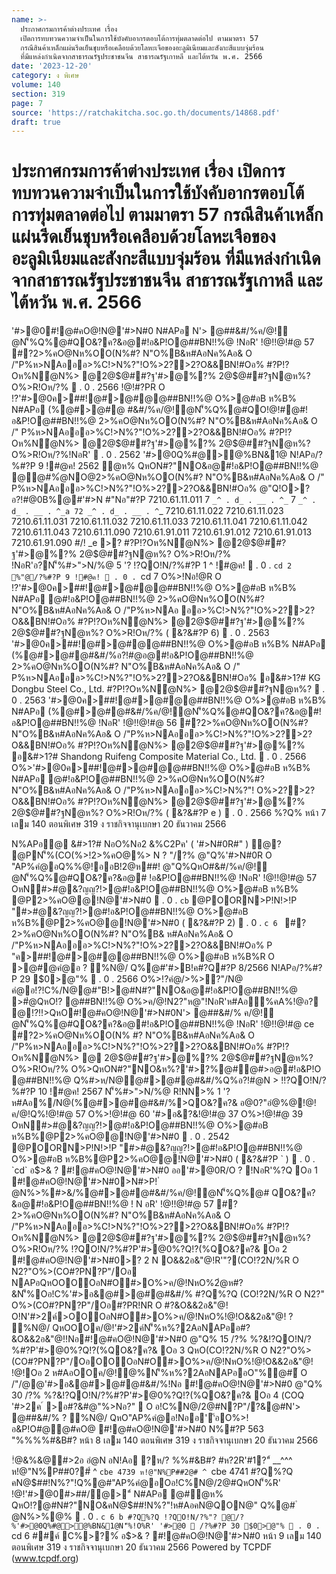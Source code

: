 ```yaml
---
name: >-
  ประกาศกรมการค้าต่างประเทศ เรื่อง
  เปิดการทบทวนความจำเป็นในการใช้บังคับอากรตอบโต้การทุ่มตลาดต่อไป ตามมาตรา 57
  กรณีสินค้าเหล็กแผ่นรีดเย็นชุบหรือเคลือบด้วยโลหะเจือของอะลูมิเนียมและสังกะสีแบบจุ่มร้อน
  ที่มีแหล่งกำเนิดจากสาธารณรัฐประชาชนจีน สาธารณรัฐเกาหลี และไต้หวัน พ.ศ. 2566
date: '2023-12-20'
category: ง พิเศษ
volume: 140
section: 319
page: 7
source: 'https://ratchakitcha.soc.go.th/documents/14868.pdf'
draft: true
---
```


# ประกาศกรมการค้าต่างประเทศ เรื่อง เปิดการทบทวนความจำเป็นในการใช้บังคับอากรตอบโต้การทุ่มตลาดต่อไป ตามมาตรา 57 กรณีสินค้าเหล็กแผ่นรีดเย็นชุบหรือเคลือบด้วยโลหะเจือของอะลูมิเนียมและสังกะสีแบบจุ่มร้อน ที่มีแหล่งกำเนิดจากสาธารณรัฐประชาชนจีน สาธารณรัฐเกาหลี และไต้หวัน พ.ศ. 2566

'#>@0#!@#คO@!N@'#>N#0 N#APอ N'> @##&#/%ค/@!ํ@N'็%Q%@#QO&?ค?&อ@#!อ&P!O@##BN!!%@ !NอR' !@!!@!#@ 57 #?2>%คO@Nห%OO(N%#? N"O%B&ห#AอNค%Aอ& O /"P%ห>NAอออ>%C!>N%?"!O%>2?>2?O&&BN!#Oอ% #?P!?Oห%Nํ@N%> @2@$@##?ฐ'#>@%?% 2@$@##?ฐN@ห%? O%>R!Oห/?%  . 0 . 2566 !@!#?PR O !?'#>@0ค>##!@#>@#@@##BN!!%@ O%>@#อB ห%B% N#APอ (%@#>@#@ #&#/%ค/@!ํ@N'็%Q%@#QO!@!#@#!อ&P!O@##BN!!%@ 2>%คO@Nห%OO(N%#? N"O%B&ห#AอNค%Aอ& O /" P%ห>NAอออ>%C!>N%?"!O%>2?>2?O&&BN!#Oอ% #?P!?Oห%Nํ@N%> @2@$@##?ฐ'#>@%?% 2@$@##?ฐN@ห%? O%>R!Oห/?%!NอR'  . 0 . 2562 '#>@0Q%#@>@%BN&1@ N!APอ/?%#?P 9 !#@ค! 2562 ํ@ห% QหON#?"NO&อ@#!อ&P!O@##BN!!%@ @@#%ํ@NO@2>%คO@Nห%OO(N%#? N"O%B&ห#AอNค%Aอ& O /" P%ห>NAอออ>%C!>N%?"!O%>2?>2?O&&BN!#Oอ% @"Q!O>? อ?!#@0B%@#'#>N #"Nอ"#?P 7210.61.11.011 7 `_^ . d_ . __ . ^_` 7 `_^ . d_ . __ . ^_a 72 _^ . d_ . __ . ^`_ 7210.61.11.022 7210.61.11.023 7210.61.11.031 7210.61.11.032 7210.61.11.033 7210.61.11.041 7210.61.11.042 7210.61.11.043 7210.61.11.090 7210.61.91.011 7210.61.91.012 7210.61.91.013 7210.61.91.090 #/! _e >? #?P!?Oห%Nํ@N%> @2@$@##?ฐ'#>@%?% 2@$@##?ฐN@ห%? O%>R!Oห/?% !NอR'อ?N'็%#>">N/%@ 5 '? !?QO!N/?%#?P 1 ^ !#@ค!  . 0 . `cd 2 %"@/?%#?P 9 !#@ค!  . 0 . `cd 7 O%>!Nอ!@R O !?'#>@0ค>##!@#>@#@@##BN!!%@ O%>@#อB ห%B% N#APอ @#!อ&P!O@##BN!!%@ 2>%คO@Nห%OO(N%#? N"O%B&ห#AอNค%Aอ& O /"P%ห>NAอ ออ>%C!>N%?"!O%>2?>2?O&&BN!#Oอ% #?P!?Oห%Nํ@N%> @2@$@##?ฐ'#>@%?% 2@$@##?ฐN@ห%? O%>R!Oห/?% ( &?&#?P 6)  . 0 . 2563 '#>@0ค>##!@#>@#@@##BN!!%@ O%>@#อB ห%B% N#APอ (%@#>@#@#&#/%อ?!#@อ@#!อ&P!O@##BN!!%@ 2>%คO@Nห%OO(N%#? N"O%B&ห#AอNค%Aอ& O /" P%ห>NAอออ>%C!>N%?"!O%>2?>2?O&&BN!#Oอ% อ&#>1?# KG Dongbu Steel Co., Ltd. #?P!?Oห%Nํ@N%> @2@$@##?ฐN@ห%?  . 0 . 2563 '#>@0ค>##!@#>@#@@##BN!!%@ O%>@#อB ห%B% N#APอ (%@#>@#@#&#/%ค/@!ํ@N'็%Q%@#QO&?ค?&อ@#!อ&P!O@##BN!!%@ !NอR' !@!!@!#@ 56 #?2>%คO@Nห%OO(N%#? N"O%B&ห#AอNค%Aอ& O /"P%ห>NAอออ>%C!>N%?"!O%>2?>2? O&&BN!#Oอ% #?P!?Oห%Nํ@N%> @2@$@##?ฐ'#>@%?% อ&#>1?# Shandong Ruifeng Composite Material Co., Ltd.  . 0 . 2566 O%>'#>@0ค>##!@#>@#@@##BN!!%@ O%>@#อB ห%B% N#APอ @#!อ&P!O@##BN!!%@ 2>%คO@Nห%OO(N%#? N"O%B&ห#AอNค%Aอ& O /"P%ห>NAอออ>%C!>N%?"! O%>2?>2?O&&BN!#Oอ% #?P!?Oห%Nํ@N%> @2@$@##?ฐ'#>@%?% 2@$@##?ฐN@ห%? O%>R!Oห/?% ( &?&#?P e )  . 0 . 2566 %?Q% หน้า 7 เลม 140 ตอนพิเศษ 319 ง ราชกิจจานุเบกษา 20 ธันวาคม 2566

N%APอ@ &#>1?# NอO%Nอ2 &%C2Pค' ( '#>N#0R#" ) ํ@? @PN'็%(CO(%>!2>%คO@%> N ? "/?% @"Q%'#>N#0R O "AP%คํ@อQ%%@!ออB!2@ห##! @"Q%QหO#&#/%ค/@!ํ@N'็%Q%@#QO&?ค?&อ@# !อ&P!O@##BN!!%@ !NอR' !@!!@!#@ 57 OหN#>#@&?ญญ?!>@#!อ&P!O@##BN!!%@ O%>@#อB ห%B% @P2>%คO@@!N@'#>N#0  . 0 . `cb` @POORN>P!N!>!P "#>#@&?ญญ?!>@#!อ&P!O@##BN!!%@ O%>@#อB ห%B%@P2>%คO@@!N@'#>N#0 ( &?&#?P 2)  . 0 . `c 6 ` #?2>%คO@Nห%OO(N%#? N"O%B& ห#AอNค%Aอ& O /"P%ห>NAอออ>%C!>N%?"!O%>2?>2?O&&BN!#Oอ% P "ค>##!@#>@#@@##BN!!%@ O%>@#อB ห%B%R O >@#@คํ@อ ? %N@/ Q%@#'#>B!ค#?Q#?P 8/2566 N!APอ/?%#?P 29 $0>@"%  . 0 . 2566 O%>!?คํ@/>%>?"/N@ คํ@อ!?!C%/N@@#"B!>@#N#?"NO&อ@#!อ&P!O@##BN!!%@ >#ํ@QหO!? @##BN!!%@ O%>ค/@!N2?"ห@"!NอR'ห#Aอื้%คA%!@อ? @!?!!>QหO#!@#คO@!N@'#>N#0N'> @##&#/% ค/@!ํ@N'็%Q%@#QO&?ค?&อ@#!อ&P!O@##BN!!%@ !NอR' !@!!@!#@ ce #?2>%คO@Nห%OO(N% #? N"O%B&ห#AอNค%Aอ& O /"P%ห>NAอออ>%C!>N%?"!O%>2?>2?O&&BN!#Oอ% #?P!?Oห%Nํ@N%> @ 2@$@##?ฐ'#>@%?% 2@$@##?ฐN@ห%? O%>R!Oห/?% O%>QหON#?"NO&ห%?'#>?%@#ํ@#>อ@#!อ&P!O @##BN!!%@ Q%#>ห/N@@#>@#@#&#/%Q%อ?!#@N > !!?QO!N/?%#?P 10 !#@ค! 2567 N'็%#>">N/%@ R!NN>% 1 '? ห#Aอ%/N@(%@#>@#@#&#/%>QO&?ค?& อ@0?"อํ@%@!@!ค/@!Q%!@!#@ 57 O%>!@!#@ 60 '#>อ&?&!@!#@ 37 O%>!@!#@ 39 OหN#>#@&?ญญ?!>@#!อ&P!O@##BN!!%@ O%>@#อB ห%B%@P2>%คO@@!N@'#>N#0  . 0 . 2542 @POORN>P!N!>!P "#>#@&?ญญ?!>@#!อ&P!O@##BN!!%@ O%>@#อB ห%B%@P2>%คO@@!N@'#>N#0 ( &?&#?P ` )  . 0 . `cd` อ$>& ? #!@#คO@!N@'#>N#0 ออ'#>@0R/O ? !NอR'%?Q Oอ 1 #!@#คO@!N@'#>N#0>N#>P! ํ @N%>%#>&/%@#>@#@#&#/%ค/@!ํ@N'็%Q%@# QO&?ค?&อ@#!อ&P!O@##BN!!%@ ! N อR' !@!!@!#@ 57 #?2>%คO@Nห%OO(N%#? N"O%B&ห#AอNค%Aอ& O /"P%ห>NAอออ>%C!>N%?"!O%>2?>2?O&&BN!#Oอ% #?P!?Oห%Nํ@N%> @2@$@##?ฐ'#>@%?% 2@$@##?ฐN@ห%? O%>R!Oห/?% !?QO!N/?%#?P'#>@0%?Q!?(%QO&?ค?& Oอ 2 #!@#คO@!N@'#>N#0>? 2 N O&&2อ&"@!R'"?(CO!?2N/%R O N2?"O%>(CO#?PN?P"/Oอ NAPอQหOOOOอN#O#>O%>ค/@!NหO%2ํ@ห#?&N'็%Oอ!C%'#>อ&@#>@#@#&#/% #?Q%?Q (CO!?2N/%R O N2?" O%>(CO#?PN?P"/Oอ#?PR!NR O #?&O&&2อ&"@! O!N'#>2ค์>OOOอN#O#>O%>ค/@!NหO%!@!O&&2อ&"@! ? %N@/ QหOOOค/@!'#>2ค์N'็%ห%?2AอNAPออ#?&O&&2อ&"@!!Nอ#!@#คO@!N@'#>N#0 @"Q% 15 /?% %?&!?QO!N/?%#?P'#>@0%?Q!?(%QO&?ค?& Oอ 3 QหO(CO!?2N/%R O N2?"O%>(CO#?PN?P"/OอOOOอN#O#>O%>ค/@!NหO%!@!O&&2อ&"@! !@!Oอ 2 ห#AอOOค/@!ํ@%N'็%ห%?2AอNAPออO"%@#์ O /"/@@'#>อ&@#>@#@#&#/%!Nอ #!@#คO@!N@'#>N#0 @"Q% 30 /?% %?&!?QO!N/?%#?P'#>@0%?Q!?(%QO&?ค?& Oอ 4 (COQ '#>2ค ์ >อ#?&#@"%>Nอ?"  O อ!C%N@/2@#N?P"/?&@#N'> @##&#/% ? %N@/ QหO"AP%คํ@อ!Nออ''้อO%>!อ&P!O#@@#คO@ #!@#คO@!N@'#>N#0 N%#?P 563 "%%%%#&B#? หน้า 8 เลม 140 ตอนพิเศษ 319 ง ราชกิจจานุเบกษา 20 ธันวาคม 2566

!ํ@&%&@#>2อ อํ@N อN!Aอ ?ห/? %%#&B#? #ห?2R'#1?"์ __^^^ ห!@"N%P##0?#์ ^ `cbe 4739 ห!@"N%P##2@# ^ `cbe 4741 #?Q%?Q คN@$##!N%?"!Q%@#"AP%คํ@อOอ!C%N@/2@#QหON'็%R' !@!'#>@0#>##/@>"์ N#APอ @#ํ@ห% QหO!?@#N#?"NO&คN@$##!N%?"!ห#AอคN@QON@" Q%@# ํ @N%>%@%  . 0 . `c 6 b #?Q%?Q !?QO!N/?%"? @/?%'#>@0Q%#@>@%BN&1@N'็%!O%R' '#>@0  /?%#?P 30 $0>@"%  . 0 . `cd 6 ##ค์ C%>?%์ อ$>& ? #!@#คO@!N@'#>N#0 หน้า 9 เลม 140 ตอนพิเศษ 319 ง ราชกิจจานุเบกษา 20 ธันวาคม 2566 Powered by TCPDF (www.tcpdf.org)
